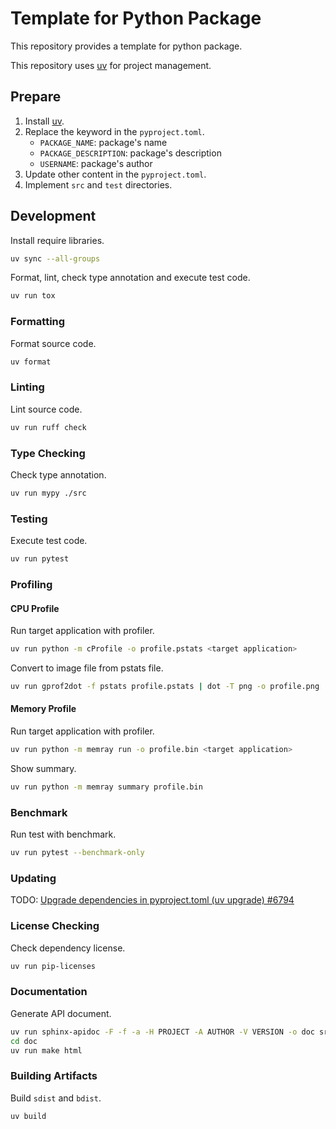 # Template for Python Package

This repository provides a template for python package.

This repository uses [uv](https://github.com/astral-sh/uv) for project management.

## Prepare

1. Install [uv](https://github.com/astral-sh/uv).
2. Replace the keyword in the `pyproject.toml`.
   - `PACKAGE_NAME`: package's name
   - `PACKAGE_DESCRIPTION`: package's description
   - `USERNAME`: package's author
3. Update other content in the `pyproject.toml`.
4. Implement `src` and `test` directories.

## Development

Install require libraries.

```sh
uv sync --all-groups
```

Format, lint, check type annotation and execute test code.

```sh
uv run tox
```

### Formatting

Format source code.

```sh
uv format
```

### Linting

Lint source code.

```sh
uv run ruff check
```

### Type Checking

Check type annotation.

```sh
uv run mypy ./src
```

### Testing

Execute test code.

```sh
uv run pytest
```

### Profiling

#### CPU Profile

Run target application with profiler.

```sh
uv run python -m cProfile -o profile.pstats <target application>
```

Convert to image file from pstats file.

```sh
uv run gprof2dot -f pstats profile.pstats | dot -T png -o profile.png
```

#### Memory Profile

Run target application with profiler.

```sh
uv run python -m memray run -o profile.bin <target application>
```

Show summary.

```sh
uv run python -m memray summary profile.bin
```

### Benchmark

Run test with benchmark.

```sh
uv run pytest --benchmark-only
```

### Updating

TODO: [Upgrade dependencies in pyproject.toml (uv upgrade) #6794](https://github.com/astral-sh/uv/issues/6794)

### License Checking

Check dependency license.

```sh
uv run pip-licenses
```

### Documentation

Generate API document.

```sh
uv run sphinx-apidoc -F -f -a -H PROJECT -A AUTHOR -V VERSION -o doc src
cd doc
uv run make html
```

### Building Artifacts

Build `sdist` and `bdist`.

```sh
uv build
```

